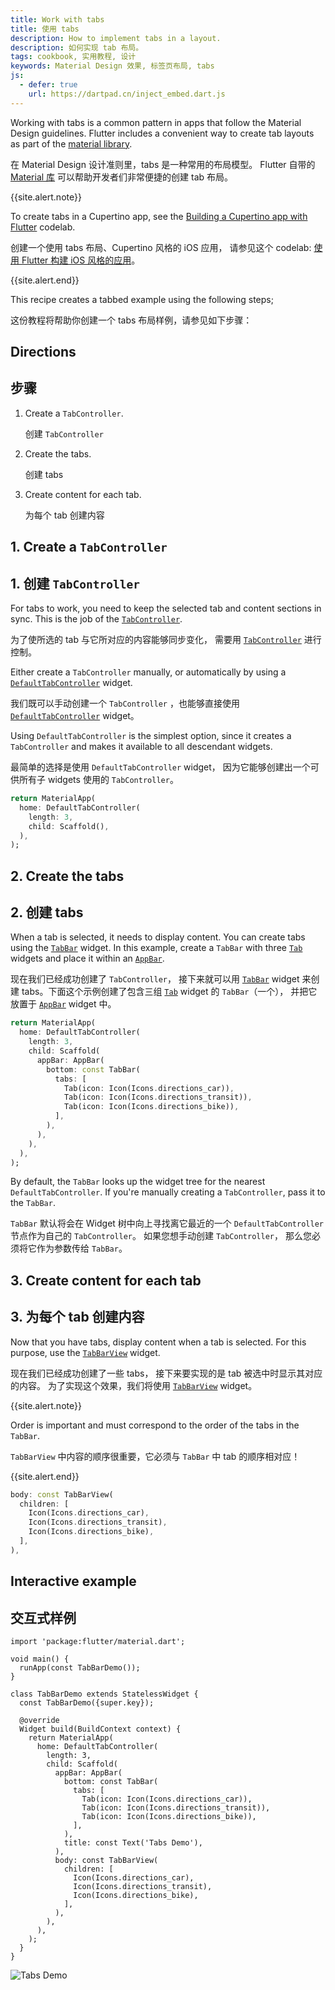 ```yaml
---
title: Work with tabs
title: 使用 tabs
description: How to implement tabs in a layout.
description: 如何实现 tab 布局。
tags: cookbook, 实用教程, 设计
keywords: Material Design 效果, 标签页布局, tabs
js:
  - defer: true
    url: https://dartpad.cn/inject_embed.dart.js
---
```


<?code-excerpt path-base="cookbook/design/tabs/"?>

Working with tabs is a common pattern in apps that follow the
Material Design guidelines.
Flutter includes a convenient way to create tab layouts as part of
the [material library][].

在 Material Design 设计准则里，tabs 是一种常用的布局模型。
Flutter 自带的 [Material 库][material library] 
可以帮助开发者们非常便捷的创建 tab 布局。

{{site.alert.note}}

  To create tabs in a Cupertino app, see the
  [Building a Cupertino app with Flutter][] codelab.
  
  创建一个使用 tabs 布局、Cupertino 风格的 iOS 应用，
  请参见这个 codelab:
  [使用 Flutter 构建 iOS 风格的应用][Building a Cupertino app with Flutter]。
  
{{site.alert.end}}

This recipe creates a tabbed example using the following steps;

这份教程将帮助你创建一个 tabs 布局样例，请参见如下步骤：

## Directions

## 步骤

  1. Create a `TabController`.
     
     创建 `TabController`
  
  2. Create the tabs.
    
     创建 tabs
     
  3. Create content for each tab.
    
     为每个 tab 创建内容

## 1. Create a `TabController`

## 1. 创建 `TabController`

For tabs to work, you need to keep the selected tab and content
sections in sync.
This is the job of the [`TabController`][].

为了使所选的 tab 与它所对应的内容能够同步变化，
需要用 [`TabController`][] 进行控制。

Either create a `TabController` manually,
or automatically by using a [`DefaultTabController`][] widget.

我们既可以手动创建一个 `TabController` ，也能够直接使用
[`DefaultTabController`][] widget。

Using `DefaultTabController` is the simplest option, since it
creates a `TabController` and makes it available to all descendant widgets.

最简单的选择是使用 `DefaultTabController` widget，
因为它能够创建出一个可供所有子 widgets 使用的 `TabController`。

<?code-excerpt "lib/partials.dart (TabController)"?>
```dart
return MaterialApp(
  home: DefaultTabController(
    length: 3,
    child: Scaffold(),
  ),
);
```

## 2. Create the tabs

## 2. 创建 tabs 

When a tab is selected, it needs to display content.
You can create tabs using the [`TabBar`][] widget.
In this example, create a `TabBar` with three
[`Tab`][] widgets and place it within an [`AppBar`][].

现在我们已经成功创建了 `TabController`，
接下来就可以用 [`TabBar`][] widget
来创建 tabs。下面这个示例创建了包含三组
[`Tab`][] widget 的 `TabBar`（一个），
并把它放置于 [`AppBar`][] widget 中。

<?code-excerpt "lib/partials.dart (Tabs)"?>
```dart
return MaterialApp(
  home: DefaultTabController(
    length: 3,
    child: Scaffold(
      appBar: AppBar(
        bottom: const TabBar(
          tabs: [
            Tab(icon: Icon(Icons.directions_car)),
            Tab(icon: Icon(Icons.directions_transit)),
            Tab(icon: Icon(Icons.directions_bike)),
          ],
        ),
      ),
    ),
  ),
);
```

By default, the `TabBar` looks up the widget tree for the nearest
`DefaultTabController`. If you're manually creating a `TabController`,
pass it to the `TabBar`.

`TabBar` 默认将会在 Widget 树中向上寻找离它最近的一个
`DefaultTabController` 节点作为自己的 `TabController`。
如果您想手动创建 `TabController`，
那么您必须将它作为参数传给 `TabBar`。

## 3. Create content for each tab

## 3. 为每个 tab 创建内容

Now that you have tabs, display content when a tab is selected.
For this purpose, use the [`TabBarView`][] widget.

现在我们已经成功创建了一些 tabs，
接下来要实现的是 tab 被选中时显示其对应的内容。
为了实现这个效果，我们将使用
[`TabBarView`][] widget。

{{site.alert.note}}

  Order is important and must correspond to the order of the tabs in the
  `TabBar`.
  
  `TabBarView` 中内容的顺序很重要，它必须与 `TabBar` 中 tab 的顺序相对应！

{{site.alert.end}}

<?code-excerpt "lib/main.dart (TabBarView)"?>
```dart
body: const TabBarView(
  children: [
    Icon(Icons.directions_car),
    Icon(Icons.directions_transit),
    Icon(Icons.directions_bike),
  ],
),
```

## Interactive example

## 交互式样例

<?code-excerpt "lib/main.dart"?>
```run-dartpad:theme-light:mode-flutter:run-true:width-100%:height-600px:split-60:ga_id-interactive_example
import 'package:flutter/material.dart';

void main() {
  runApp(const TabBarDemo());
}

class TabBarDemo extends StatelessWidget {
  const TabBarDemo({super.key});

  @override
  Widget build(BuildContext context) {
    return MaterialApp(
      home: DefaultTabController(
        length: 3,
        child: Scaffold(
          appBar: AppBar(
            bottom: const TabBar(
              tabs: [
                Tab(icon: Icon(Icons.directions_car)),
                Tab(icon: Icon(Icons.directions_transit)),
                Tab(icon: Icon(Icons.directions_bike)),
              ],
            ),
            title: const Text('Tabs Demo'),
          ),
          body: const TabBarView(
            children: [
              Icon(Icons.directions_car),
              Icon(Icons.directions_transit),
              Icon(Icons.directions_bike),
            ],
          ),
        ),
      ),
    );
  }
}
```

<noscript>
  <img src="/assets/images/docs/cookbook/tabs.gif" alt="Tabs Demo" class="site-mobile-screenshot" />
</noscript>


[`AppBar`]: {{site.api}}/flutter/material/AppBar-class.html
[Building a Cupertino app with Flutter]: {{site.codelabs}}/codelabs/flutter-cupertino
[`DefaultTabController`]: {{site.api}}/flutter/material/DefaultTabController-class.html
[material library]: {{site.api}}/flutter/material/material-library.html
[`Tab`]: {{site.api}}/flutter/material/Tab-class.html
[`TabBar`]: {{site.api}}/flutter/material/TabBar-class.html
[`TabBarView`]: {{site.api}}/flutter/material/TabBarView-class.html
[`TabController`]: {{site.api}}/flutter/material/TabController-class.html
